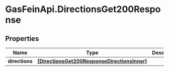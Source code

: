 # GasFeinApi.DirectionsGet200Response

## Properties

Name | Type | Description | Notes
------------ | ------------- | ------------- | -------------
**directions** | [**[DirectionsGet200ResponseDirectionsInner]**](DirectionsGet200ResponseDirectionsInner.md) |  | [optional] 


